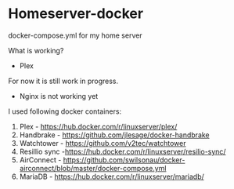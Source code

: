 # Homeserver-docker
docker-compose.yml for my home server 

What is working? 
- Plex 



For now it is still work in progress. 
- Nginx is not working yet


I used following docker containers:

1. Plex - https://hub.docker.com/r/linuxserver/plex/
2. Handbrake - https://github.com/jlesage/docker-handbrake
3. Watchtower - https://github.com/v2tec/watchtower
4. Resillio sync -https://hub.docker.com/r/linuxserver/resilio-sync/
5. AirConnect - https://github.com/swilsonau/docker-airconnect/blob/master/docker-compose.yml
6. MariaDB - https://hub.docker.com/r/linuxserver/mariadb/

